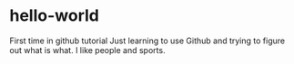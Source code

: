 # hello-world
First time in github tutorial
Just learning to use Github and trying to figure out what is what.
I like people and sports.
